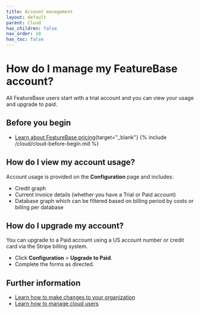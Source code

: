 ```yaml
---
title: Account management
layout: default
parent: Cloud
has_children: false
nav_order: 10
has_toc: false
---
```


# How do I manage my FeatureBase account?

All FeatureBase users start with a trial account and you can view your usage and upgrade to paid.

## Before you begin

* [Learn about FeatureBase pricing](https://www.featurebase.com/pricing){target="_blank"}
{% include /cloud/cloud-before-begin.md %}

## How do I view my account usage?

Account usage is provided on the **Configuration** page and includes:

* Credit graph
* Current invoice details (whether you have a Trial or Paid account)
* Database graph which can be filtered based on billing period by costs or billing per database

## How do I upgrade my account?

You can upgrade to a Paid account using a US account number or credit card via the Stripe billing system.

* Click **Configuration** > **Upgrade to Paid**.
* Complete the forms as directed.

## Further information

* [Learn how to make changes to your organization](/docs/cloud/cloud-org/cloud-org-manage)
* [Learn how to manage cloud users](/docs/cloud/cloud-users/cloud-users-manage)
